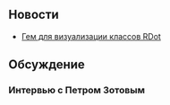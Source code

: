 ## Новости

* [Гем для визуализации классов RDot](https://github.com/shikhalev/rdot/)

## Обсуждение

### Интервью с Петром Зотовым

